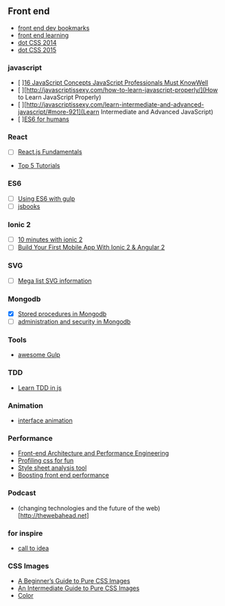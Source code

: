 ## Front end
- [front end dev bookmarks](https://github.com/dypsilon/frontend-dev-bookmarks)
- [front end learning](https://ishadeed.com/article/learning-front-end/)
- [dot CSS 2014](http://www.thedotpost.com/conference/dotcss-2014)
- [dot CSS 2015](http://www.thedotpost.com/conference/dotcss-2015)
### javascript
- [ ][16 JavaScript Concepts JavaScript Professionals Must KnowWell](http://javascriptissexy.com/16-javascript-concepts-you-must-know-well/)
- [ ][http://javascriptissexy.com/how-to-learn-javascript-properly/](How to Learn JavaScript Properly)
- [ ][http://javascriptissexy.com/learn-intermediate-and-advanced-javascript/#more-921](Learn Intermediate and Advanced JavaScript)
- [ ][ES6 for humans](https://github.com/metagrover/ES6-for-humans)
### React
- [ ] [React.js Fundamentals](http://courses.reactjsprogram.com/courses/reactjsfundamentals)
- [Top 5 Tutorials](http://andrewhfarmer.com/getting-started-tutorials/)
### ES6
- [ ] [Using ES6 with gulp](https://markgoodyear.com/2015/06/using-es6-with-gulp/)
- [ ] [jsbooks](http://jsbooks.revolunet.com/)
### Ionic 2
- [ ] [10 minutes with ionic 2](http://blog.ionic.io/10-minutes-with-ionic-2-using-the-camera-with-ionic-native/)
- [ ] [Build Your First Mobile App With Ionic 2 & Angular 2](http://gonehybrid.com/build-your-first-mobile-app-with-ionic-2-angular-2/)

### SVG
- [ ] [Mega list SVG information](https://css-tricks.com/mega-list-svg-information/)

### Mongodb
- [x] [Stored procedures in Mongodb](http://pointbeing.net/weblog/2010/08/getting-started-with-stored-procedures-in-mongodb.html)
- [ ] [administration and security in Mongodb](http://scanlibs.com/mongodb-learn-administration-and-security-in-mongodb/)

### Tools

- [awesome Gulp](https://github.com/alferov/awesome-gulp#gulp-4-tutorials)

### TDD

- [Learn TDD in js](https://github.com/dwyl/learn-tdd)

### Animation
- [interface animation ](http://tubikstudio.com/interface-animation-the-force-of-motion/)

### Performance

- [Front-end Architecture and Performance Engineering](http://csswizardry.com/)
- [Profiling css for fun](http://perfectionkills.com/profiling-css-for-fun-and-profit-optimization-notes/)
- [Style sheet analysis tool](https://github.com/katiefenn/parker)
- [Boosting front end performance](https://css-tricks.com/case-study-boosting-front-end-performance/)

### Podcast

- (changing technologies and the future of the web)[http://thewebahead.net]

### for inspire
- [call to idea](http://www.calltoidea.com/)

### CSS Images

- [A Beginner’s Guide to Pure CSS Images](https://medium.com/dailycssimages/a-beginners-guide-to-pure-css-images-ef9a5d069dd2#.v9fk4wq4s)
- [An Intermediate Guide to Pure CSS Images](https://medium.com/dailycssimages/an-intermediate-guide-to-pure-css-images-f058e2b30697#.4qyilkjz2)
- [Color](https://coolors.co)